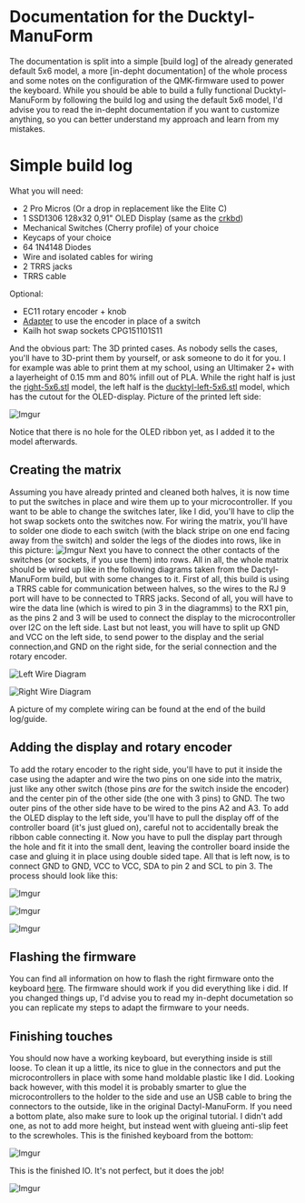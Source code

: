 # Documentation for the Ducktyl-ManuForm

The documentation is split into a simple [build log] of the already generated default 5x6 model, a more [in-depht documentation] of the whole process and some notes on the configuration of the QMK-firmware used to power the keyboard.
While you should be able to build a fully functional Ducktyl-ManuForm by following the build log and using the default 5x6 model, I'd advise you to read the in-depht documentation if you want to customize anything, so you can better understand my approach and learn from my mistakes. 

# Simple build log 

What you will need: 

* 2 Pro Micros (Or a drop in replacement like the Elite C)
* 1 SSD1306 128x32 0,91" OLED Display (same as the [crkbd](https://github.com/foostan/crkbd))
* Mechanical Switches (Cherry profile) of your choice
* Keycaps of your choice
* 64 1N4148 Diodes
* Wire and isolated cables for wiring
* 2 TRRS jacks
* TRRS cable

Optional:

* EC11 rotary encoder + knob
* [Adapter](https://www.reddit.com/r/MechanicalKeyboards/comments/chs82g/designed_a_new_adapter_for_installing_rotary/) to use the encoder in place of a switch
* Kailh hot swap sockets CPG151101S11

And the obvious part: The 3D printed cases. As nobody sells the cases, you'll have to 3D-print them by yourself, or ask someone to do it for you. I for example was able to print them at my school, using an Ultimaker 2+ with a layerheight of 0.15 mm and 80% infill out of PLA. While the right half is just the [right-5x6.stl](https://github.com/OutstandingOof/ducktyl-manuform/blob/master/things/right-5x6.stl) model, the left half is the [ducktyl-left-5x6.stl](https://github.com/OutstandingOof/ducktyl-manuform/blob/master/things/ducktyl-left-5x6.stl) model, which has the cutout for the OLED-display.
Picture of the printed left side: 

![Imgur](https://i.imgur.com/dHPAJN4.jpg)

Notice that there is no hole for the OLED ribbon yet, as I added it to the model afterwards. 

## Creating the matrix

Assuming you have already printed and cleaned both halves, it is now time to put the switches in place and wire them up to your microcontroller. If you want to be able to change the switches later, like I  did, you'll have to clip the hot swap sockets onto the switches now. 
For wiring the matrix, you'll have to solder one diode to each switch (with the black stripe on one end facing away from the switch) and solder the legs of the diodes into rows, like in this picture: 
![Imgur](https://i.imgur.com/6tdU25J.jpg)
Next you have to connect the other contacts of the switches (or sockets, if you use them) into rows. All in all, the whole matrix should be wired up like in the following diagrams taken from the Dactyl-ManuForm build, but with some changes to it. First of all, this build is using a TRRS cable for communication between halves, so the wires to the RJ 9 port will have to be connected to TRRS jacks. Second of all, you will have to wire the data line (which is wired to pin 3 in the diagramms) to the RX1 pin, as the pins 2 and 3 will be used to connect the display to the microcontroller over I2C on the left side. Last but not least, you will have to split up GND and VCC on the left side, to send power to the display and the serial connection,and GND on the right side, for the serial connection and the rotary encoder. 

![Left Wire Diagram](/resources/dactyl_manuform_left_wire_diagram.png)

![Right Wire Diagram](/resources/dactyl_manuform_right_wire_diagram.png)

A picture of my complete wiring can be found at the end of the build log/guide.

## Adding the display and rotary encoder

To add the rotary encoder to the right side, you'll have to put it inside the case using the adapter and wire the two pins on one side into the matrix, just like any other switch (those pins *are* for the switch inside the encoder) and the center pin of the other side (the one with 3 pins) to GND. The two outer pins of the other side have to be wired to the pins A2 and A3.
To add the OLED display to the left side, you'll have to pull the display off of the controller board (it's just glued on), careful not to accidentally break the ribbon cable connecting it. Now you have to pull the display part through the hole and fit it into the small dent, leaving the controller board inside the case and gluing it in place using double sided tape. All that is left now, is to connect GND to GND, VCC to VCC, SDA
to pin 2 and SCL to pin 3. The process should look like this: 

![Imgur](https://i.imgur.com/3NIb3jX.jpg)

![Imgur](https://i.imgur.com/ac253XE.jpg)

![Imgur](https://i.imgur.com/4qDCBPm.jpg)

## Flashing the firmware

You can find all information on how to flash the right firmware onto the keyboard [here](https://github.com/OutstandingOof/qmk_firmware/tree/ducktyl_manuform/keyboards/handwired/ducktyl_manuform). The firmware should work if you did everything like i did. If you changed things up, I'd advise you to read my in-depht documetation so you can replicate my steps to adapt the firmware to your needs. 

## Finishing touches

You should now have a working keyboard, but everything inside is still loose. To clean it up a little, its nice to glue in the connectors and put the microcontrollers in place with some hand moldable plastic like I did. Looking back however, with this model it is probably smarter to glue the microcontrollers to the holder to the side and use an USB cable to bring the connectors to the outside, like in the original Dactyl-ManuForm. If you need a bottom plate, also make sure to look up the original tutorial. I didn't add one, as not to add more height, but instead went with glueing anti-slip feet to the screwholes. This is the finished keyboard from the bottom: 

![Imgur](https://i.imgur.com/VCkwyaX.jpg)

This is the finished IO. It's not perfect, but it does the job!

![Imgur](https://i.imgur.com/olPG2hG.jpg)
